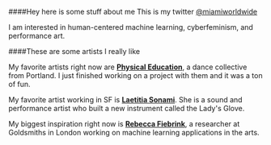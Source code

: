 ####Hey here is some stuff about me
This is my twitter [@miamiworldwide][twitterLink]

I am interested in human-centered machine learning, cyberfeminism,
and performance art.

####These are some artists I really like

My favorite artists right now are [**Physical Education**](http://physsicalleduucationn.wordpress.com/about), a dance collective from
Portland. I just finished working on a project with them and it was a ton of
fun.

My favorite artist working in SF is [**Laetitia Sonami**](https://www.wikipedia.org/wiki/Laetitia_Sonami).  She is a sound and
performance artist who built a new instrument called the Lady's Glove.

My biggest inspiration right now is [**Rebecca Fiebrink**](https://www.doc.gold.ac.uk/~mas01rf/Rebecca_Fiebrink_Goldsmiths/welcome.html), a researcher at Goldsmiths in London working on machine learning applications in the arts.


[twitterLink]: https://www.twitter.com/miamiworldwide
